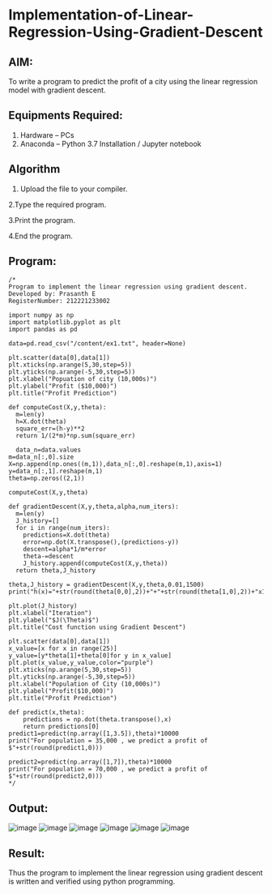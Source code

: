 # Implementation-of-Linear-Regression-Using-Gradient-Descent

## AIM:
To write a program to predict the profit of a city using the linear regression model with gradient descent.

## Equipments Required:
1. Hardware – PCs
2. Anaconda – Python 3.7 Installation / Jupyter notebook

## Algorithm
1. Upload the file to your compiler.

2.Type the required program.

3.Print the program.

4.End the program.


## Program:
```
/*
Program to implement the linear regression using gradient descent.
Developed by: Prasanth E
RegisterNumber: 212221233002

import numpy as np
import matplotlib.pyplot as plt
import pandas as pd

data=pd.read_csv("/content/ex1.txt", header=None)

plt.scatter(data[0],data[1])
plt.xticks(np.arange(5,30,step=5))
plt.yticks(np.arange(-5,30,step=5))
plt.xlabel("Popuation of city (10,000s)")
plt.ylabel("Profit ($10,000)")
plt.title("Profit Prediction")

def computeCost(X,y,theta):
  m=len(y)
  h=X.dot(theta)
  square_err=(h-y)**2
  return 1/(2*m)*np.sum(square_err)
  
  data_n=data.values
m=data_n[:,0].size
X=np.append(np.ones((m,1)),data_n[:,0].reshape(m,1),axis=1)
y=data_n[:,1].reshape(m,1)
theta=np.zeros((2,1))

computeCost(X,y,theta)

def gradientDescent(X,y,theta,alpha,num_iters):
  m=len(y)
  J_history=[]
  for i in range(num_iters):
    predictions=X.dot(theta)
    error=np.dot(X.transpose(),(predictions-y))
    descent=alpha*1/m*error
    theta-=descent
    J_history.append(computeCost(X,y,theta))
  return theta,J_history

theta,J_history = gradientDescent(X,y,theta,0.01,1500)
print("h(x)="+str(round(theta[0,0],2))+"+"+str(round(theta[1,0],2))+"x1")

plt.plot(J_history)
plt.xlabel("Iteration")
plt.ylabel("$J(\Theta)$")
plt.title("Cost function using Gradient Descent")

plt.scatter(data[0],data[1])
x_value=[x for x in range(25)]
y_value=[y*theta[1]+theta[0]for y in x_value]
plt.plot(x_value,y_value,color="purple")
plt.xticks(np.arange(5,30,step=5))
plt.yticks(np.arange(-5,30,step=5))
plt.xlabel("Population of City (10,000s)")
plt.ylabel("Profit($10,000)")
plt.title("Profit Prediction")

def predict(x,theta):
    predictions = np.dot(theta.transpose(),x)
    return predictions[0]
predict1=predict(np.array([1,3.5]),theta)*10000
print("For population = 35,000 , we predict a profit of $"+str(round(predict1,0)))

predict2=predict(np.array([1,7]),theta)*10000
print("For population = 70,000 , we predict a profit of $"+str(round(predict2,0)))
*/ 
```
## Output:
![image](https://github.com/amurthavaahininagarajan/Implementation-of-Linear-Regression-Using-Gradient-Descent/assets/118679102/8ee96604-c1e2-481e-98f9-afb56e3d074b)
![image](https://github.com/amurthavaahininagarajan/Implementation-of-Linear-Regression-Using-Gradient-Descent/assets/118679102/fd68047e-b5b0-4d59-98e0-108f9ae616e9)
![image](https://github.com/amurthavaahininagarajan/Implementation-of-Linear-Regression-Using-Gradient-Descent/assets/118679102/5c15b1bc-197e-463d-9812-eff5752021f4)
![image](https://github.com/amurthavaahininagarajan/Implementation-of-Linear-Regression-Using-Gradient-Descent/assets/118679102/a926d775-fd89-4a7a-854f-f10722d603fd)
![image](https://github.com/amurthavaahininagarajan/Implementation-of-Linear-Regression-Using-Gradient-Descent/assets/118679102/444d2d46-93ef-4beb-b0f8-c9d68f3b3cc7)
![image](https://github.com/amurthavaahininagarajan/Implementation-of-Linear-Regression-Using-Gradient-Descent/assets/118679102/7e5b10fa-599b-4f51-bcc1-fac3cc8fcb0c)





## Result:
Thus the program to implement the linear regression using gradient descent is written and verified using python programming.
